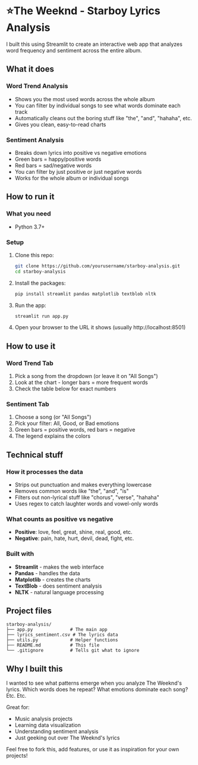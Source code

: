 # ⭐️The Weeknd - Starboy Lyrics Analysis

I built this using Streamlit to create an interactive web app that analyzes word frequency and sentiment across the entire album. 

## What it does

### Word Trend Analysis
- Shows you the most used words across the whole album
- You can filter by individual songs to see what words dominate each track
- Automatically cleans out the boring stuff like "the", "and", "hahaha", etc.
- Gives you clean, easy-to-read charts

### Sentiment Analysis  
- Breaks down lyrics into positive vs negative emotions
- Green bars = happy/positive words
- Red bars = sad/negative words
- You can filter by just positive or just negative words
- Works for the whole album or individual songs

## How to run it

### What you need
- Python 3.7+

### Setup
1. Clone this repo:
   ```bash
   git clone https://github.com/yourusername/starboy-analysis.git
   cd starboy-analysis
   ```

2. Install the packages:
   ```bash
   pip install streamlit pandas matplotlib textblob nltk
   ```

3. Run the app:
   ```bash
   streamlit run app.py
   ```

4. Open your browser to the URL it shows (usually http://localhost:8501)

## How to use it

### Word Trend Tab
1. Pick a song from the dropdown (or leave it on "All Songs")
2. Look at the chart - longer bars = more frequent words
3. Check the table below for exact numbers

### Sentiment Tab  
1. Choose a song (or "All Songs")
2. Pick your filter: All, Good, or Bad emotions
3. Green bars = positive words, red bars = negative
4. The legend explains the colors

## Technical stuff

### How it processes the data
- Strips out punctuation and makes everything lowercase
- Removes common words like "the", "and", "is"
- Filters out non-lyrical stuff like "chorus", "verse", "hahaha"
- Uses regex to catch laughter words and vowel-only words

### What counts as positive vs negative
- **Positive**: love, feel, great, shine, real, good, etc.
- **Negative**: pain, hate, hurt, devil, dead, fight, etc.

### Built with
- **Streamlit** - makes the web interface
- **Pandas** - handles the data
- **Matplotlib** - creates the charts
- **TextBlob** - does sentiment analysis
- **NLTK** - natural language processing

## Project files
```
starboy-analysis/
├── app.py              # The main app
├── lyrics_sentiment.csv # The lyrics data
├── utils.py            # Helper functions
├── README.md           # This file
└── .gitignore          # Tells git what to ignore
```

## Why I built this
I wanted to see what patterns emerge when you analyze The Weeknd's lyrics. Which words does he repeat? What emotions dominate each song? Etc. Etc.

Great for:
- Music analysis projects
- Learning data visualization
- Understanding sentiment analysis
- Just geeking out over The Weeknd's lyrics

Feel free to fork this, add features, or use it as inspiration for your own projects!

